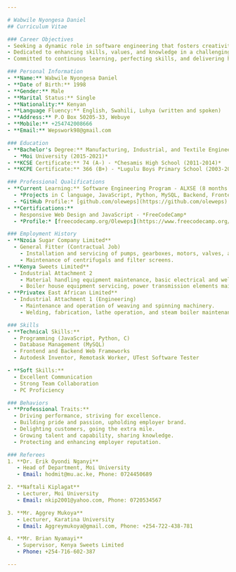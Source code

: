 ```yaml
---

# Wabwile Nyongesa Daniel
## Curriculum Vitae

### Career Objectives
- Seeking a dynamic role in software engineering that fosters creativity, innovation, and the pursuit of organizational goals.
- Dedicated to enhancing skills, values, and knowledge in a challenging and responsible environment.
- Committed to continuous learning, perfecting skills, and delivering high-quality outputs to drive personal and professional growth.

### Personal Information
- **Name:** Wabwile Nyongesa Daniel
- **Date of Birth:** 1998
- **Gender:** Male
- **Marital Status:** Single
- **Nationality:** Kenyan
- **Language Fluency:** English, Swahili, Luhya (written and spoken)
- **Address:** P.O Box 50205-33, Webuye
- **Mobile:** +254742008666
- **Email:** Wepswork98@gmail.com

### Education
- **Bachelor's Degree:** Manufacturing, Industrial, and Textile Engineering (Second Class Honours - Upper Division)
  - *Moi University (2015-2021)*
- **KCSE Certificate:** 74 (A-) - *Chesamis High School (2011-2014)*
- **KCPE Certificate:** 366 (B+) - *Lugulu Boys Primary School (2003-2010)*

### Professional Qualifications
- **Current Learning:** Software Engineering Program - ALXSE (8 months in progress)
  - *Projects in C language, JavaScript, Python, MySQL, Backend, Frontend Web Frameworks*
  - *GitHub Profile:* [github.com/oleweps](https://github.com/oleweps)
- **Certifications:**
  - Responsive Web Design and JavaScript - *FreeCodeCamp*
  - *Profile:* [freecodecamp.org/Oleweps](https://www.freecodecamp.org/Oleweps)

### Employment History
- **Nzoia Sugar Company Limited**
  - General Fitter (Contractual Job)
    - Installation and servicing of pumps, gearboxes, motors, valves, and conveyer belts.
    - Maintenance of centrifugals and filter screens.
- **Kenya Sweets Limited**
  - Industrial Attachment 2
    - Material handling equipment maintenance, basic electrical and welding work.
    - Boiler house equipment servicing, power transmission elements maintenance.
- **Privatex East African Limited**
  - Industrial Attachment 1 (Engineering)
    - Maintenance and operation of weaving and spinning machinery.
    - Welding, fabrication, lathe operation, and steam boiler maintenance.

### Skills
- **Technical Skills:**
  - Programming (JavaScript, Python, C)
  - Database Management (MySQL)
  - Frontend and Backend Web Frameworks
  - Autodesk Inventor, Remotask Worker, UTest Software Tester

- **Soft Skills:**
  - Excellent Communication
  - Strong Team Collaboration
  - PC Proficiency

### Behaviors
- **Professional Traits:**
  - Driving performance, striving for excellence.
  - Building pride and passion, upholding employer brand.
  - Delighting customers, going the extra mile.
  - Growing talent and capability, sharing knowledge.
  - Protecting and enhancing employer reputation.

### Referees
1. **Dr. Erik Oyondi Nganyi**
   - Head of Department, Moi University
   - Email: hodmit@mu.ac.ke, Phone: 0724450689

2. **Naftali Kiplagat**
   - Lecturer, Moi University
   - Email: nkip2001@yahoo.com, Phone: 0720534567

3. **Mr. Aggrey Mukoya**
   - Lecturer, Karatina University
   - Email: Aggreymukoya@gmail.com, Phone: +254-722-438-781

4. **Mr. Brian Nyamayi**
   - Supervisor, Kenya Sweets Limited
   - Phone: +254-716-602-387

---
```

